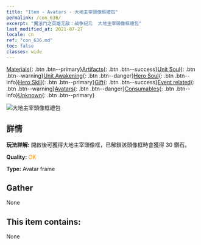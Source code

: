```yaml
---
title: "Item - Avatars - 大地主宰頭像框禮包"
permalink: /con_636/
excerpt: "魔法门之英雄无敌：战争纪元  大地主宰頭像框禮包"
last_modified_at: 2021-07-27
locale: cn
ref: "con_636.md"
toc: false
classes: wide
---
```

 [Materials](/ItemsCN/){: .btn .btn--primary}[Artifacts](/ItemsCN/Artifacts/){: .btn .btn--success}[Unit Soul](/ItemsCN/UnitSoul/){: .btn .btn--warning}[Unit Awakening](/ItemsCN/UnitAwakening/){: .btn .btn--danger}[Hero Soul](/ItemsCN/HeroSoul/){: .btn .btn--info}[Hero Skill](/ItemsCN/HeroSkill/){: .btn .btn--primary}[Gift](/ItemsCN/Gift/){: .btn .btn--success}[Event related](/ItemsCN/Events/){: .btn .btn--warning}[Avatars](/ItemsCN/Avatars/){: .btn .btn--danger}[Consumables](/ItemsCN/Consumables/){: .btn .btn--info}[Unknown](/ItemsCN/Unknown/){: .btn .btn--primary}

 ![大地主宰頭像框禮包](/images/a/avatarFrame_40.png)

## 詳情
 **玩法詳解:** 開啟後可獲得大地主宰頭像框，已解鎖該頭像框時會獲得 30 鑽石。

 **Quality:** <span style="color: #FF8C00">OK</span>

 **Type:** Avatar frame

## Gather

  None

## This item contains:

  None

